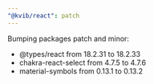 ```yaml
---
"@kvib/react": patch
---
```


Bumping packages patch and minor:

- @types/react from 18.2.31 to 18.2.33
- chakra-react-select from 4.7.5 to 4.7.6
- material-symbols from 0.13.1 to 0.13.2
